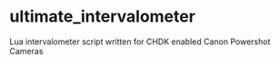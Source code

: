 # ultimate_intervalometer
Lua intervalometer script written for CHDK enabled Canon Powershot Cameras
